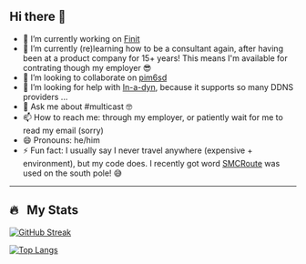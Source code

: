 ## Hi there 👋

- 🔭 I’m currently working on [Finit](/troglobit/finit)
- 🌱 I’m currently (re)learning how to be a consultant again, after having been at a product company for 15+ years! This means I'm available for contrating though my employer 😎
- 👯 I’m looking to collaborate on [pim6sd](/troglobit/pim6sd)
- 🤔 I’m looking for help with [In-a-dyn](/troglobit/inadyn), because it supports so many DDNS providers ...
- 💬 Ask me about #multicast 🤓
- 📫 How to reach me: through my employer, or patiently wait for me to read my email (sorry)
- 😄 Pronouns: he/him
- ⚡ Fun fact: I usually say I never travel anywhere (expensive + environment), but my code does.  I recently got word [SMCRoute](/troglobit/smcroute) was used on the south pole! 😅

---

## 🔥 &nbsp; My Stats
[![GitHub Streak](http://github-readme-streak-stats.herokuapp.com?user=troglobit&theme=dark&background=000000)](https://git.io/streak-stats)

[![Top Langs](https://github-readme-stats.vercel.app/api/top-langs/?username=troglobit&layout=compact&theme=vision-friendly-dark)](https://github.com/anuraghazra/github-readme-stats)
